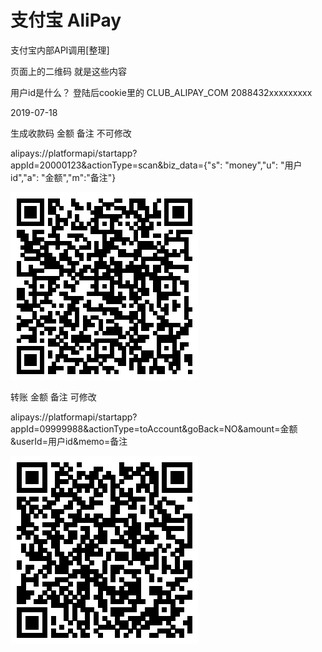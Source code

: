 # 支付宝 AliPay
支付宝内部API调用[整理]

页面上的二维码 就是这些内容

用户id是什么？
登陆后cookie里的 CLUB_ALIPAY_COM  2088432xxxxxxxxx

2019-07-18

生成收款码 金额 备注 不可修改

alipays://platformapi/startapp?appId=20000123&actionType=scan&biz_data={"s": "money","u": "用户id","a": "金额","m":"备注"} 

![image](https://raw.githubusercontent.com/24qy/alipays/master/收款码.png)

转账 金额 备注 可修改

alipays://platformapi/startapp?appId=09999988&actionType=toAccount&goBack=NO&amount=金额&userId=用户id&memo=备注 

![image](https://raw.githubusercontent.com/24qy/alipays/master/转账码.png)

